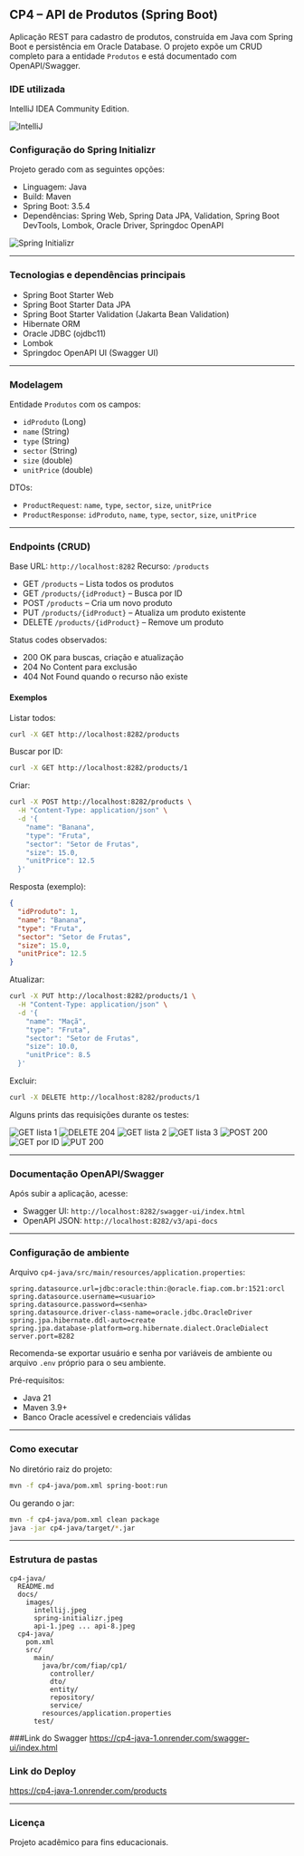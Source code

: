 ## CP4 – API de Produtos (Spring Boot)

Aplicação REST para cadastro de produtos, construída em Java com Spring Boot e persistência em Oracle Database. O projeto expõe um CRUD completo para a entidade `Produtos` e está documentado com OpenAPI/Swagger.

### IDE utilizada
IntelliJ IDEA Community Edition.

![IntelliJ](./docs/images/intellij.jpeg)

### Configuração do Spring Initializr
Projeto gerado com as seguintes opções:
- Linguagem: Java
- Build: Maven
- Spring Boot: 3.5.4
- Dependências: Spring Web, Spring Data JPA, Validation, Spring Boot DevTools, Lombok, Oracle Driver, Springdoc OpenAPI

![Spring Initializr](./docs/images/spring-initializr.jpeg)

---

### Tecnologias e dependências principais
- Spring Boot Starter Web
- Spring Boot Starter Data JPA
- Spring Boot Starter Validation (Jakarta Bean Validation)
- Hibernate ORM
- Oracle JDBC (ojdbc11)
- Lombok
- Springdoc OpenAPI UI (Swagger UI)

---

### Modelagem
Entidade `Produtos` com os campos:
- `idProduto` (Long)
- `name` (String)
- `type` (String)
- `sector` (String)
- `size` (double)
- `unitPrice` (double)

DTOs:
- `ProductRequest`: `name`, `type`, `sector`, `size`, `unitPrice`
- `ProductResponse`: `idProduto`, `name`, `type`, `sector`, `size`, `unitPrice`

---

### Endpoints (CRUD)
Base URL: `http://localhost:8282`
Recurso: `/products`

- GET `/products` – Lista todos os produtos
- GET `/products/{idProduct}` – Busca por ID
- POST `/products` – Cria um novo produto
- PUT `/products/{idProduct}` – Atualiza um produto existente
- DELETE `/products/{idProduct}` – Remove um produto

Status codes observados:
- 200 OK para buscas, criação e atualização
- 204 No Content para exclusão
- 404 Not Found quando o recurso não existe

#### Exemplos

Listar todos:
```bash
curl -X GET http://localhost:8282/products
```

Buscar por ID:
```bash
curl -X GET http://localhost:8282/products/1
```

Criar:
```bash
curl -X POST http://localhost:8282/products \
  -H "Content-Type: application/json" \
  -d '{
    "name": "Banana",
    "type": "Fruta",
    "sector": "Setor de Frutas",
    "size": 15.0,
    "unitPrice": 12.5
  }'
```

Resposta (exemplo):
```json
{
  "idProduto": 1,
  "name": "Banana",
  "type": "Fruta",
  "sector": "Setor de Frutas",
  "size": 15.0,
  "unitPrice": 12.5
}
```

Atualizar:
```bash
curl -X PUT http://localhost:8282/products/1 \
  -H "Content-Type: application/json" \
  -d '{
    "name": "Maçã",
    "type": "Fruta",
    "sector": "Setor de Frutas",
    "size": 10.0,
    "unitPrice": 8.5
  }'
```

Excluir:
```bash
curl -X DELETE http://localhost:8282/products/1
```

Alguns prints das requisições durante os testes:

![GET lista 1](./docs/images/api-1.jpeg)
![DELETE 204](./docs/images/api-2.jpeg)
![GET lista 2](./docs/images/api-3.jpeg)
![GET lista 3](./docs/images/api-4.jpeg)
![POST 200](./docs/images/api-5.jpeg)
![GET por ID](./docs/images/api-6.jpeg)
![PUT 200](./docs/images/api-7.jpeg)

---

### Documentação OpenAPI/Swagger
Após subir a aplicação, acesse:
- Swagger UI: `http://localhost:8282/swagger-ui/index.html`
- OpenAPI JSON: `http://localhost:8282/v3/api-docs`

---

### Configuração de ambiente
Arquivo `cp4-java/src/main/resources/application.properties`:

```properties
spring.datasource.url=jdbc:oracle:thin:@oracle.fiap.com.br:1521:orcl
spring.datasource.username=<usuario>
spring.datasource.password=<senha>
spring.datasource.driver-class-name=oracle.jdbc.OracleDriver
spring.jpa.hibernate.ddl-auto=create
spring.jpa.database-platform=org.hibernate.dialect.OracleDialect
server.port=8282
```

Recomenda-se exportar usuário e senha por variáveis de ambiente ou arquivo `.env` próprio para o seu ambiente.

Pré-requisitos:
- Java 21
- Maven 3.9+
- Banco Oracle acessível e credenciais válidas

---

### Como executar
No diretório raiz do projeto:

```bash
mvn -f cp4-java/pom.xml spring-boot:run
```

Ou gerando o jar:

```bash
mvn -f cp4-java/pom.xml clean package
java -jar cp4-java/target/*.jar
```

---

### Estrutura de pastas

```
cp4-java/
  README.md
  docs/
    images/
      intellij.jpeg
      spring-initializr.jpeg
      api-1.jpeg ... api-8.jpeg
  cp4-java/
    pom.xml
    src/
      main/
        java/br/com/fiap/cp1/
          controller/
          dto/
          entity/
          repository/
          service/
        resources/application.properties
      test/
```


###Link do Swagger
https://cp4-java-1.onrender.com/swagger-ui/index.html

### Link do Deploy
https://cp4-java-1.onrender.com/products

---

### Licença
Projeto acadêmico para fins educacionais.


